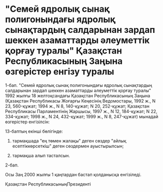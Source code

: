 # "Семей ядролық сынақ полигонындағы ядролық сынақтардың салдарынан зардап шеккен азаматтарды әлеуметтік қорғау туралы" Қазақстан Республикасының Заңына өзгерістер енгізу туралы

1-бап. "Семей ядролық сынақ полигонындағы ядролық сынақтардың салдарынан зардап шеккен азаматтарды әлеуметтік қорғау туралы" 1992 жылғы 18 желтоқсандағы Қазақстан Республикасының Заңына (Қазақстан Республикасы Жоғарғы Кеңесінің Ведомостары, 1992 ж., N 23, 560-құжат; 1994 ж., N 8, 140-құжат; N 20, 252-құжат; Қазақстан Республикасы Парламентінің Жаршысы, 1997 ж., N 12, 184-құжат; N 22, 334-құжат; 1998 ж., N 24, 432-құжат; 1999 ж., N 8, 247-құжат) мынадай өзгерістер енгізілсін:

13-баптың екінші бөлігінде:

1) тармақшада "ең төмен жалақы" деген сөздер "айлық есептіккөрсеткіш" деген сөздермен ауыстырылсын;

2) тармақша алып тасталсын.

2-бап.

Осы Заң 2000 жылғы 1 қаңтардан бастап қолданысқа енгізіледі.

Қазақстан РеспубликасыныңПрезиденті

